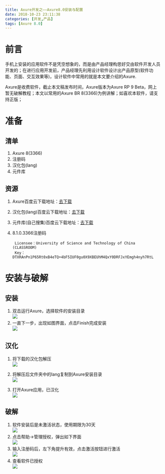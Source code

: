 ```yaml
---
title: Axure开发之——Axure8.0安装与配置
date: 2018-10-23 23:11:38
categories: [开发,产品]
tags: [Axure 8.0]
---
```


# 前言
手机上安装的应用软件不是凭空想象的，而是由产品经理构思好交由软件开发人员开发的；在进行应用开发前，产品经理先利用设计软件设计出产品原型(软件功能、页面、交互效果等)，设计软件中常用的就是本文要介绍的Axure.    

Axure是收费软件，截止本文稿发布时间，Axure版本为Axure RP 9 Beta，网上暂无破解教程；本文以常用的Axure BR 8(3366)为例讲解；如喜欢本软件，请支持正版；      


<!--more-->

# 准备
## 清单  

1. Axure 8(3366)
2. 注册码
3. 汉化包(lang)
4. 元件库  

## 资源
1. Axure百度云下载地址：[去下载][1]
2. 汉化包(lang)百度云下载地址：[去下载][2]
3. 元件库(自己搜集)百度云下载地址：[去下载][3] 
4. 8.1.0.3366注册码     
	
		Licensee：University of Science and Technology of China (CLASSROOM)
		Key：DTXRAnPn1P65Rt0xB4eTQ+4bF5IUF0gu0X9XBEUhM4QxY0DRFJxYEmgh4nyh7RtL   




# 安装与破解
## 安装        

1. 双击运行Axure，选择软件的安装目录    
	![][4]    
2. 一直下一步，出现如图界面，点击Finish完成安装    
	![][5]  
	
## 汉化  
1. 将下载的汉化包解压    
	![][6]  

2. 将解压后文件夹中的lang复制到Axure安装目录   
	![][7]  
3. 打开Axure应用，已汉化     
	![][8]  

## 破解 
1. 软件安装后是未激活状态，使用期限为30天   
 	![][9]  
2. 点击帮助->管理授权，弹出如下界面   
	![][10]  
3. 输入注册码后，左下角提升有效，点击激活按钮进行激活  
	![][11]  
4. 查看软件已授权  
	![][12]




[1]: https://pan.baidu.com/s/1m-dUSfri5OZXa0lnUunNRg
[2]: https://pan.baidu.com/s/1w3uCoFBRvJTHw9ZDfFrPJQ
[3]: https://pan.baidu.com/s/1jOtlt_S1iGbWtIgYD8Y_oQ
[4]: http://ph25u2zc4.bkt.gdipper.com/axure-install-dir.png
[5]: http://ph25u2zc4.bkt.gdipper.com/axure-install-finish.png
[6]: http://ph25u2zc4.bkt.gdipper.com/axure-language-unzip.png
[7]: http://ph25u2zc4.bkt.gdipper.com/axure-lang-move.png
[8]: http://ph25u2zc4.bkt.gdipper.com/axure-lang-already.png
[9]: http://ph25u2zc4.bkt.gdipper.com/axure-not-grant%20.png
[10]: http://ph25u2zc4.bkt.gdipper.com/axure-manager-grant.png
[11]: http://ph25u2zc4.bkt.gdipper.com/axure-manager-grant-commit.png
[12]: http://ph25u2zc4.bkt.gdipper.com/axure-grant-has.png



